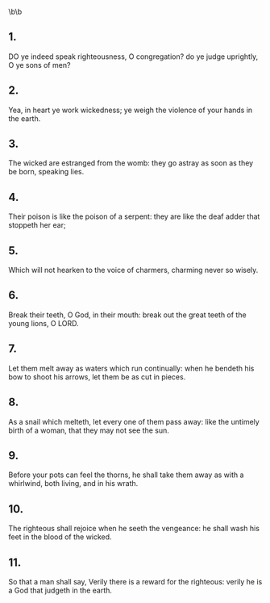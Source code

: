 \b\b
## 1.
DO ye indeed speak righteousness, O congregation?  do ye judge uprightly, O ye sons of men?
## 2.
Yea, in heart ye work wickedness; ye weigh the violence of your hands in the earth.
## 3.
The wicked are estranged from the womb: they go astray as soon as they be born, speaking lies.
## 4.
Their poison is like the poison of a serpent: they are like the deaf adder that stoppeth her ear;
## 5.
Which will not hearken to the voice of charmers, charming never so wisely.
## 6.
Break their teeth, O God, in their mouth: break out the great teeth of the young lions, O LORD.
## 7.
Let them melt away as waters which run continually: when he bendeth his bow to shoot his arrows, let them be as cut in pieces.
## 8.
As a snail which melteth, let every one of them pass away: like the untimely birth of a woman, that they may not see the sun.
## 9.
Before your pots can feel the thorns, he shall take them away as with a whirlwind, both living, and in his wrath.
## 10.
The righteous shall rejoice when he seeth the vengeance: he shall wash his feet in the blood of the wicked.
## 11.
So that a man shall say, Verily there is a reward for the righteous: verily he is a God that judgeth in the earth.
